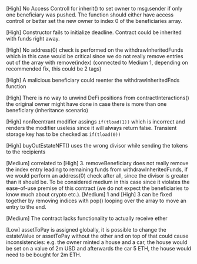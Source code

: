 [High] No Access Controll for inherit() to set owner to msg.sender if only one beneficiary was pushed. The function should either have access controll or better set the new owner to index 0 of the beneficiaries array.

[High] Constructor fails to initialize deadline. Contract could be inherited with funds right away.

[High] No address(0) check is performed on the withdrawInheritedFunds which in this case would be critical since we do not really remove entries out of the array with remove(index) (connected to Medium 1, depending on recommended fix, this could be 2 tags)

[High] A malicious beneficiary could reenter the withdrawInheritedFnds function

[High] There is no way to unwind DeFi positions from contractInteractions() the original owner might have done in case there is more than one beneficiary (inheritance scenario)

[High] nonReentrant modifier assings ```if(tload(1))``` which is incorrect and renders the modifier useless since it will always return false. Transient storage key has to be checked as ```if(tload(0))```

[High] buyOutEstateNFT() uses the wrong divisor while sending the tokens to the recipients

[Medium] correlated to [High] 3. removeBeneficiary does not really remove the index entry leading to remaining funds from withdrawInheritedFunds, if we would perform an address(0) check after all, since the divisor is greater than it should be. To be considered medium in this case since it violates the ease-of-use premise of this contract (we do not expect the beneficiaries to know much about crypto etc.). [Medium] 1 and [High] 3 can be fixed together by removing indices with pop() looping over the array to move an entry to the end.

[Medium] The contract lacks functionality to actually receive ether

[Low] assetToPay is assigned globally, it is possible to change the estateValue or assetToPay without the other and on top of that could cause inconsistencies: e.g. the owner minted a house and a car, the house would be set on a value of 2m USD and afterwards the car 5 ETH, the house would need to be bought for 2m ETH.